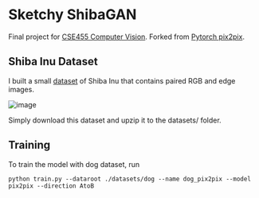 # Sketchy ShibaGAN
Final project for [CSE455 Computer Vision](https://courses.cs.washington.edu/courses/cse455/19au/). Forked from [Pytorch pix2pix](https://github.com/junyanz/pytorch-CycleGAN-and-pix2pix).

## Shiba Inu Dataset
I built a small [dataset](https://drive.google.com/file/d/1qJPXN8rIq78y186MaPUXf_jiLNV7P0xf/view?usp=sharing) of Shiba Inu that contains paired RGB and edge images.  

![image](https://github.com/tony23545/pytorch-CycleGAN-and-pix2pix/blob/master/imgs/35638707962.jpg)

Simply download this dataset and upzip it to the datasets/ folder.

## Training 
To train the model with dog dataset, run
```
python train.py --dataroot ./datasets/dog --name dog_pix2pix --model pix2pix --direction AtoB
```
